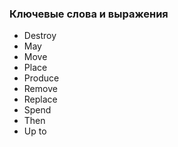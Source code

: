 ### Ключевые слова и выражения

- Destroy
- May
- Move
- Place
- Produce
- Remove
- Replace
- Spend
- Then
- Up to
